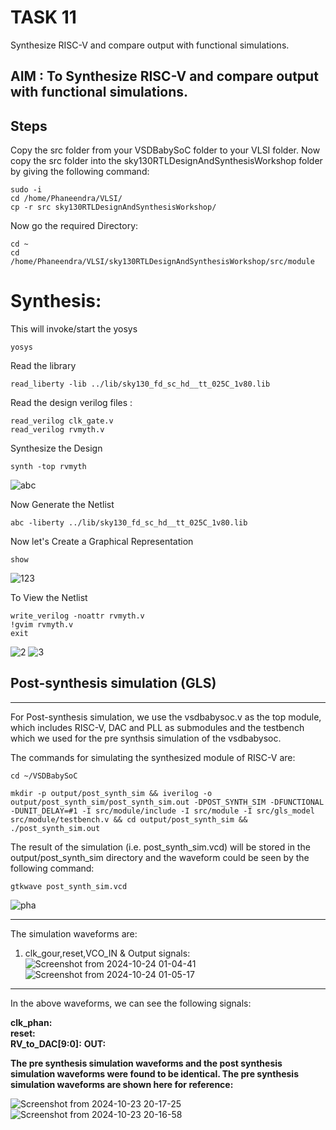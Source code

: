# TASK 11      
<summary> Synthesize RISC-V and compare output with functional simulations. </summary>

## AIM : To Synthesize RISC-V and compare output with functional simulations.  </summary>


## Steps 

Copy the src folder from your VSDBabySoC folder to your VLSI folder.
Now copy the src folder into the sky130RTLDesignAndSynthesisWorkshop folder by giving the following command:
```
sudo -i
cd /home/Phaneendra/VLSI/
cp -r src sky130RTLDesignAndSynthesisWorkshop/
```
Now go the required Directory: 

```
cd ~
cd /home/Phaneendra/VLSI/sky130RTLDesignAndSynthesisWorkshop/src/module
```

# Synthesis: 

This will invoke/start the yosys
```
yosys       
```
Read the library 
```
read_liberty -lib ../lib/sky130_fd_sc_hd__tt_025C_1v80.lib
```
Read the design verilog files :
```
read_verilog clk_gate.v
read_verilog rvmyth.v

```
Synthesize the Design
```
synth -top rvmyth
```
![abc](https://github.com/user-attachments/assets/7f9e224a-dd31-443d-a0a6-52df4ed8b7eb)


Now Generate the Netlist
```
abc -liberty ../lib/sky130_fd_sc_hd__tt_025C_1v80.lib 
```

Now let's Create a Graphical Representation 

```
show
```
![123](https://github.com/user-attachments/assets/3a9c22c4-fff5-4aad-a7d5-8ef6a39041bc)

To View the Netlist
```
write_verilog -noattr rvmyth.v
!gvim rvmyth.v
exit
```
![2](https://github.com/user-attachments/assets/a60b64c9-c656-41ff-92a7-ac4bdf6d2d35)
![3](https://github.com/user-attachments/assets/f5771bfc-ad72-4c4a-8ae2-5b65463b867e)

## Post-synthesis simulation (GLS)
--------
For Post-synthesis simulation, we use the vsdbabysoc.v as the top module, which includes RISC-V, DAC and PLL as submodules and the testbench which we used for the pre synthsis simulation of the vsdbabysoc.

The commands for simulating the synthesized module of RISC-V are:
```
cd ~/VSDBabySoC

mkdir -p output/post_synth_sim && iverilog -o output/post_synth_sim/post_synth_sim.out -DPOST_SYNTH_SIM -DFUNCTIONAL -DUNIT_DELAY=#1 -I src/module/include -I src/module -I src/gls_model src/module/testbench.v && cd output/post_synth_sim && ./post_synth_sim.out
```

The result of the simulation (i.e. post_synth_sim.vcd) will be stored in the output/post_synth_sim directory and the waveform could be seen by the following command:
```
gtkwave post_synth_sim.vcd
```
![pha](https://github.com/user-attachments/assets/472f0dc5-12f6-4eef-ab27-f2da3473c633)

----
The simulation waveforms are:

1. clk_gour,reset,VCO_IN & Output signals:
![Screenshot from 2024-10-24 01-04-41](https://github.com/user-attachments/assets/44fea0ce-e9d8-4ea8-9bd2-6cfab6bf91a9)
![Screenshot from 2024-10-24 01-05-17](https://github.com/user-attachments/assets/7d6c3fd0-c1ce-48a3-93a5-c64909f994cb)
-----
In the above waveforms, we can see the following signals:

**clk_phan:**     
**reset:**     
**RV_to_DAC[9:0]:** 
**OUT:** 

**The pre synthesis simulation waveforms and the post synthesis simulation waveforms were found to be identical.
The pre synthesis simulation waveforms are shown here for reference:**

![Screenshot from 2024-10-23 20-17-25](https://github.com/user-attachments/assets/5fd5a4be-aa0c-4dd9-99a0-5447c80cdc1d)
![Screenshot from 2024-10-23 20-16-58](https://github.com/user-attachments/assets/9d626725-cdf8-44cb-b4c3-949748b8a21f)
